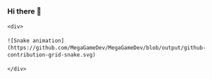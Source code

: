 ### Hi there 👋

<!--
**MegaGameDev/MegaGameDev** is a ✨ _special_ ✨ repository because its `README.md` (this file) appears on your GitHub profile.

Here are some ideas to get you started:

- 🔭 I’m currently working on ...
- 🌱 I’m currently learning ...
- 👯 I’m looking to collaborate on ...
- 🤔 I’m looking for help with ...
- 💬 Ask me about ...
- 📫 How to reach me: ...
- 😄 Pronouns: ...
- ⚡ Fun fact: ...
-->
    <div>
    
    ![Snake animation](https://github.com/MegaGameDev/MegaGameDev/blob/output/github-contribution-grid-snake.svg)
    
    </div>
